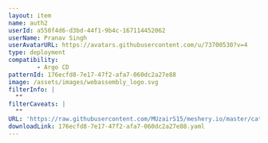 ```yaml
---
layout: item
name: auth2
userId: a550f4d6-d3bd-44f1-9b4c-167114452062
userName: Pranav Singh
userAvatarURL: https://avatars.githubusercontent.com/u/73700530?v=4
type: deployment
compatibility: 
        - Argo CD
patternId: 176ecfd8-7e17-47f2-afa7-060dc2a27e88
image: /assets/images/webassembly_logo.svg
filterInfo: |
  ""
filterCaveats: |
  ""
URL: 'https://raw.githubusercontent.com/MUzairS15/meshery.io/master/catalog/176ecfd8-7e17-47f2-afa7-060dc2a27e88.yaml'
downloadLink: 176ecfd8-7e17-47f2-afa7-060dc2a27e88.yaml
---
```

